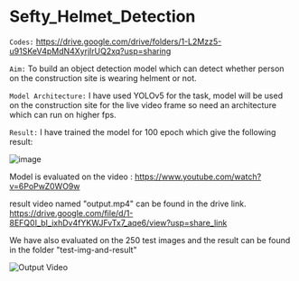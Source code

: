 # Sefty_Helmet_Detection

`Codes:` https://drive.google.com/drive/folders/1-L2Mzz5-u91SKeV4pMdN4XyrjlrUQ2xq?usp=sharing

`Aim:` To build an object detection model which can detect whether person on the construction site is wearing helment or not. 

`Model Architecture:` I have used YOLOv5 for the task, model will be used on the construction site for the live video frame so need an architecture which can run on higher fps. 

`Result:` I have trained the model for 100 epoch which give the following result: 

![image](https://user-images.githubusercontent.com/43055935/200990256-8ea99519-2398-4c28-a63f-d6aca0cfb168.png)

Model is evaluated on the video : https://www.youtube.com/watch?v=6PoPwZ0WO9w 

result video named "output.mp4" can be found in the drive link. https://drive.google.com/file/d/1-8EFQ0I_bI_ixhDv4fYKWJFvTx7_aqe6/view?usp=share_link 

We have also evaluated on the 250 test images and the result can be found in the folder "test-img-and-result" 

![Output Video](https://github.com/skj092/Sefty_Helmet_Detection/blob/main/output.gif)

